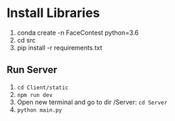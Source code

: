 # Install Libraries
1. conda create -n FaceContest python=3.6
2. cd src
3. pip install -r requirements.txt

## Run Server
1. `cd Client/static`  
2. `npm run dev`  
3. Open new terminal and go to dir <src>/Server: `cd Server`  
4. `python main.py` 